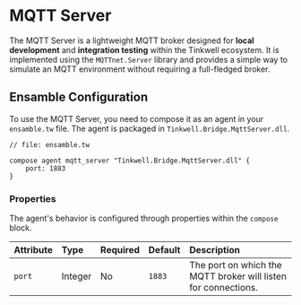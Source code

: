 # MQTT Server

The MQTT Server is a lightweight MQTT broker designed for **local development** and **integration testing** within the Tinkwell ecosystem. It is implemented using the `MQTTnet.Server` library and provides a simple way to simulate an MQTT environment without requiring a full-fledged broker.

## Ensamble Configuration

To use the MQTT Server, you need to compose it as an agent in your `ensamble.tw` file. The agent is packaged in `Tinkwell.Bridge.MqttServer.dll`.

```tinkwell
// file: ensamble.tw

compose agent mqtt_server "Tinkwell.Bridge.MqttServer.dll" {
    port: 1883
}
```

### Properties

The agent's behavior is configured through properties within the `compose` block.

| Attribute | Type | Required | Default | Description |
| :--- | :--- | :--- | :--- | :--- |
| `port` | Integer | No | `1883` | The port on which the MQTT broker will listen for connections. |
